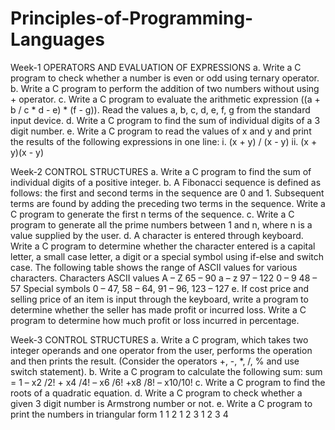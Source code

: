 # Principles-of-Programming-Languages


Week-1	OPERATORS AND EVALUATION OF EXPRESSIONS
a.	Write a C program to check whether a number is even or odd using ternary operator.
b.	Write a C program to perform the addition of two numbers without using + operator.
c.	Write a C program to evaluate the arithmetic expression ((a + b / c * d - e) * (f - g)). Read the values a, b, c, d, e, f, g from the     standard input device.
d.	Write a C program to find the sum of individual digits of a 3 digit number.
e.	Write a C program to read the values of x and y and print the results of the following expressions in one line:
    i.	(x + y) / (x - y)
    ii.	(x + y)(x - y)
    
Week-2 	CONTROL STRUCTURES
a.	Write a C program to find the sum of individual digits of a positive integer.
b.	A Fibonacci sequence is defined as follows: the first and second terms in the sequence are 0 and 1. Subsequent terms are found by         adding the preceding two terms in the sequence. Write a C program to generate the first n terms of the sequence.
c.	Write a C program to generate all the prime numbers between 1 and n, where n is a value supplied by the user.
d.	A character is entered through keyboard. Write a C program to determine whether the character entered is a capital letter, a small         case letter, a digit or a special symbol using if-else and switch case. The following table shows the range of ASCII values for           various   characters.
    Characters	ASCII values
    A – Z	65 – 90
    a – z	97 – 122
    0 – 9	48 – 57
    Special symbols	0 – 47, 58 – 64, 91 – 96, 123 – 127
e. If cost price and selling price of an item is input through the keyboard, write a program to determine whether the seller has made        profit or incurred loss. Write a C program to determine how much profit or loss incurred in percentage.

Week-3	CONTROL STRUCTURES
a.  Write a C program, which takes two integer operands and one operator from the user, performs the operation and then prints the           result. (Consider the operators +, -, *, /, % and use switch statement).
b.	Write a C program to calculate the following sum:
    sum = 1 – x2 /2! + x4 /4! – x6 /6! +x8 /8! – x10/10!
c.	Write a C program to find the roots of a quadratic equation.
d.	Write a C program to check whether a given 3 digit number is Armstrong number or not.
e.	Write a C program to print the numbers in triangular form
    1
    1	2
    1	2	3
    1	2	3	4
    
    
